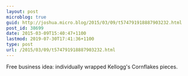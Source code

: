 ```yaml
---
layout: post
microblog: true
guid: http://joshua.micro.blog/2015/03/09/t574791918887903232.html
post_id: 38699
date: 2015-03-09T15:40:47+1100
lastmod: 2019-07-30T17:41:36+1100
type: post
url: /2015/03/09/t574791918887903232.html
---
```

Free business idea: individually wrapped Kellogg's Cornflakes pieces.
